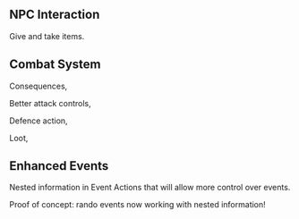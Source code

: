 NPC Interaction
---

Give and take items.

Combat System
---

Consequences,

Better attack controls,

Defence action,

Loot,

Enhanced Events
---

Nested information in Event Actions that will allow more control over events.

Proof of concept: rando events now working with nested information!
